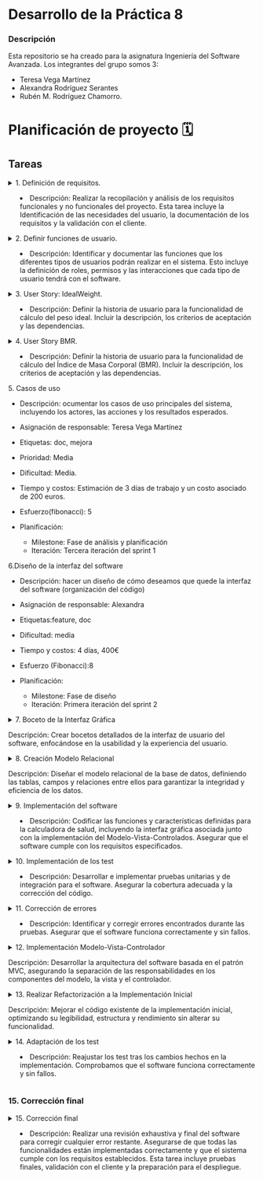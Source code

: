 # Desarrollo de la Práctica 8
### Descripción
Esta repositorio se ha creado para la asignatura Ingeniería del Software Avanzada. 
Los integrantes del grupo somos 3: 
- Teresa Vega Martínez
- Alexandra Rodríguez Serantes
- Rubén M. Rodríguez Chamorro.

# Planificación de proyecto 🗓️
## Tareas 
<details>
<summary>  1. Definición de requisitos.

- Descripción: Realizar la recopilación y análisis de los requisitos funcionales y no funcionales del proyecto. Esta tarea incluye la Identificación de las necesidades del usuario, la documentación de los requisitos y la validación con el cliente.
</summary>

- Asignación de responsable: Ruben M. Rodríguez Chamorro.

- Etiquetas:  feature, doc.

- Prioridad: Alta.

- Dificultad: Media.

- Tiempo y costos: Estimación de 5 días de trabajo y un costo asociado de 500 euros.

- Esfuerzo(fibonacci): 8.

- Planificación:  
        - Milestone: Fase de análisis y planificación  
        - Iteración: Primera iteración del sprint 1  
</details> 




<details>
<summary> 2. Definir funciones de usuario.
	
- Descripción: Identificar y documentar las funciones que los diferentes tipos de usuarios podrán realizar en el sistema. Esto incluye la definición de roles, permisos y las interacciones que cada tipo de usuario tendrá con el software.
</summary>
- Asignación de responsable: Ruben M. Rodríguez Chamorro.

- Etiquetas: doc, feature

- Prioridad: Alta

- Dificultad: Media

- Tiempo y costos: Estimación de 4 días de trabajo y un costo asociado de 400 euros.

- Esfuerzo(fibonacci): 5

- Planificación:
    
     - Milestone: Fase de análisis y planificación
     - Iteración: Primera iteración del sprint 1  

</details>



<details>
<summary>  3. User Story: IdealWeight.

- Descripción: Definir la historia de usuario para la funcionalidad de cálculo del peso ideal. Incluir la descripción, los criterios de aceptación y las dependencias.
</summary>

- Asignación de responsable: Ruben M. Rodríguez Chamorro

- Etiquetas: doc.

- Prioridad: Alta.

- Dificultad: Media.

- Tiempo y costos: Estimación de 2 días de trabajo y un costo asociado de 200 euros.

- Esfuerzo(fibonacci): 3.

- Planificación:

   - Milestone:  Fase de análisis y planificación
   - Iteración: Segunda iteración del sprint 1
</details> 


<details>
<summary> 4. User Story BMR.

- Descripción: Definir la historia de usuario para la funcionalidad de cálculo del Índice de Masa Corporal (BMR). Incluir la descripción, los criterios de aceptación y las dependencias.
</summary>

- Asignación de responsable: Ruben M. Rodríguez Chamorro

- Etiquetas:  feature, doc.

- Prioridad: Alta.

- Dificultad: baja.

- Tiempo y costos: Estimación de 2 días de trabajo y un costo asociado de 200 euros.

- Esfuerzo(fibonacci): 3.

- Planificación:
  
    - Milestone:  Fase de análisis y planificación
    - Iteración: Segunda iteración del sprint 1
        
</details> 


<summary>  5. Casos de uso

- Descripción: ocumentar los casos de uso principales del sistema, incluyendo los actores, las acciones y los resultados esperados.
</summary>

- Asignación de responsable: Teresa Vega Martínez

- Etiquetas:  doc, mejora

- Prioridad: Media

- Dificultad: Media.

- Tiempo y costos: Estimación de 3 días de trabajo y un costo asociado de 200 euros.

- Esfuerzo(fibonacci): 5

- Planificación:

    - Milestone:  Fase de análisis y planificación
    - Iteración: Tercera iteración del sprint 1
</details> 





<summary> 6.Diseño de la interfaz del software

- Descripción: hacer un diseño de cómo deseamos que quede la interfaz del software (organización del código)
</summary>

- Asignación de responsable: Alexandra

- Etiquetas:feature, doc

- Dificultad: media

- Tiempo y costos: 4 días, 400€

- Esfuerzo (Fibonacci):8

- Planificación: 
	- Milestone: Fase de diseño
	- Iteración: Primera iteración del sprint 2
</details>



<details> 
<summary> 7. Boceto de la Interfaz Gráfica

Descripción: Crear bocetos detallados de la interfaz de usuario del software, enfocándose en la usabilidad y la experiencia del usuario.
</summary>

- Asignación de responsable: Alexandra

- Etiquetas: ui, design

- Dificultad: media

- Tiempo y costos: 5 días, 500€

- Esfuerzo (Fibonacci): 8

- Planificación: 
	- Milestone: Fase de diseño 
	- Iteración: Segunda iteración del sprint 2
</details>

<details> 
<summary> 8. Creación Modelo Relacional

Descripción: Diseñar el modelo relacional de la base de datos, definiendo las tablas, campos y relaciones entre ellos para garantizar la integridad y eficiencia de los datos. 
</summary>

- Asignación de responsable: Alexandra
- Etiquetas: database, backend
- Dificultad: media
- Tiempo y costos: 8 días, 800€
- Esfuerzo (Fibonacci): 5
- Planificación: 
	- Milestone: Fase de diseño de base de datos 
	- Iteración: Tercera iteración del sprint 2 
</details>


<details>
<summary> 9. Implementación del software

- Descripción: Codificar las funciones y características definidas para la calculadora de salud, incluyendo la interfaz gráfica asociada junto con la implementación del Modelo-Vista-Controlados. Asegurar que el software cumple con los requisitos especificados.

</summary>

- Asignación de responsable: Teresa Vega Martínez

- Etiquetas: feature

- Prioridad: alta

- Dificultad: alta

- Tiempo y costos: 12 días de trabajo, 1000 euros. 

- Esfuerzo(fibonacci): 13

- Planificación:
        - Milestone: Fase de implementación
        - Iteración: Primera iteración del sprint 3

</details> 


<details>
<summary> 10. Implementación de los test

- Descripción: Desarrollar e implementar pruebas unitarias y de integración para el software. Asegurar la cobertura adecuada y la corrección del código.
</summary>


- Asignación de responsable: Teresa Vega Martínez

- Etiquetas: feature, bug

- Prioridad: alta

- Dificultad: media

- Tiempo y costos: 5 días de trabajo, 500 euros. 

- Esfuerzo(fibonacci): 8

- Planificación:

    - Milestone: Fase de pruebas
    - Iteración: Segunda iteración del sprint 3

</details> 


<details>
<summary> 11. Corrección de errores

- Descripción: Identificar y corregir errores encontrados durante las pruebas. Asegurar que el software funciona correctamente y sin fallos.

</summary>

- Asignación de responsable: Teresa Vega Martínez

- Etiquetas: feature, bug

- Prioridad: Alta

- Dificultad: Media

- Tiempo y costos: 5 días de trabajo, 500 euros. 

- Esfuerzo(fibonacci): 8

- Planificación:

    - Milestone: Fase de pruebas
    - Iteración: Tercera iteración del sprint 3

</details> 

<details>
<summary> 12. Implementación Modelo-Vista-Controlador

Descripción: Desarrollar la arquitectura del software basada en el patrón MVC, asegurando la separación de las responsabilidades en los componentes del modelo, la vista y el controlador.
</summary>

- Asignación de responsable: Alexandra

- Etiquetas: architecture, dev

- Dificultad: alta

- Tiempo y costos: 10 días, 1000€

- Esfuerzo (Fibonacci): 13

- Planificación:
	- Milestone: Fase de implementación
	- Iteración: Primera iteración del sprint 4
</details>

<details> 
<summary> 13. Realizar Refactorización a la Implementación Inicial

Descripción: Mejorar el código existente de la implementación inicial, optimizando su legibilidad, estructura y rendimiento sin alterar su funcionalidad. 
</summary>

- Asignación de responsable: Alexandra

- Etiquetas: refactoring, code_quality

- Dificultad: media

- Tiempo y costos: 7 días, 700€

- Esfuerzo (Fibonacci): 5

- Planificación: 
	- Milestone: Fase de optimización de código 
	- Iteración: Segunda iteración del sprint 4 

</details>




<details>
<summary> 14. Adaptación de los test

- Descripción: Reajustar los test tras los cambios hechos en la implementación. Comprobamos  que el software funciona correctamente y sin fallos.

</summary>

- Asignación de responsable: Teresa Vega Martínez

- Etiquetas: feature, bug

- Prioridad: Alta

- Dificultad: Media

- Tiempo y costos: 4 días de trabajo, 400 euros. 

- Esfuerzo(fibonacci): 8

- Planificación:

    - Milestone: Segunda fase de pruebas
    - Iteración: Terecera iteración del sprint 4

</details> 




</details>

### 15. Corrección final
<details>
<summary> 15. Corrección final

- Descripción: Realizar una revisión exhaustiva y final del software para corregir cualquier error restante. Asegurarse de que todas las funcionalidades están implementadas correctamente y que el sistema cumple con los requisitos establecidos. Esta tarea incluye pruebas finales, validación con el cliente y la preparación para el despliegue.
</summary>

- Asignación de responsable: Rubén M. Rodríguez Chamorro

- Etiquetas: bug, final_review

- Prioridad: Alta

- Dificultad: Alta

- Tiempo y costos: Estimación de 5 días de trabajo y un costo asociado de 500 euros.

- Esfuerzo(fibonacci): 8

- Planificación:  
        - Milestone: Fase de pruebas finales y despliegue  
        - Iteración: Cuarta iteración del sprint 4  
</details>

